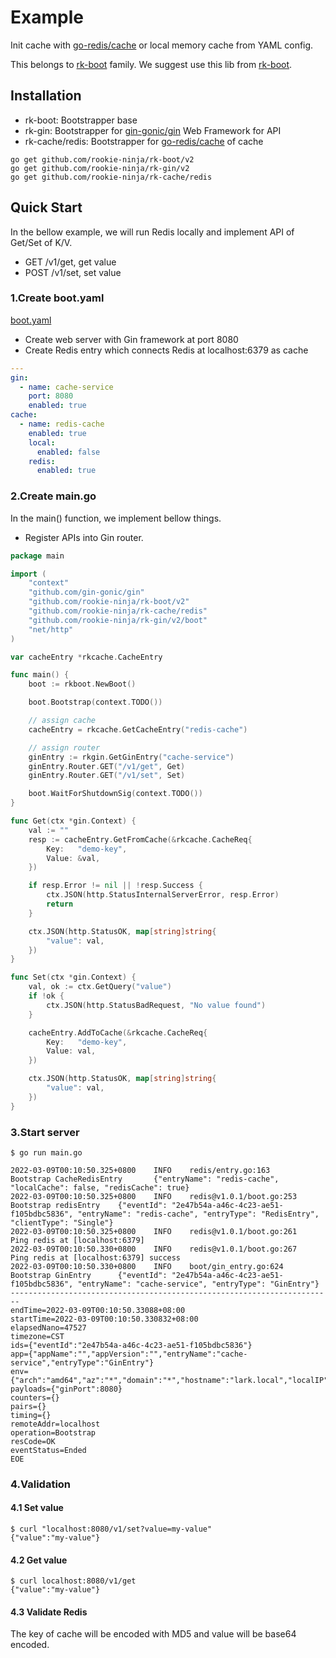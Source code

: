 # Example
Init cache with [go-redis/cache](https://github.com/go-redis/cache/v8) or local memory cache from YAML config.

This belongs to [rk-boot](https://github.com/rookie-ninja/rk-boot) family. We suggest use this lib from [rk-boot](https://github.com/rookie-ninja/rk-boot).

## Installation
- rk-boot: Bootstrapper base
- rk-gin: Bootstrapper for [gin-gonic/gin](https://github.com/gin-gonic/gin) Web Framework for API
- rk-cache/redis: Bootstrapper for [go-redis/cache](https://github.com/go-redis/cache/v8) of cache

```
go get github.com/rookie-ninja/rk-boot/v2
go get github.com/rookie-ninja/rk-gin/v2
go get github.com/rookie-ninja/rk-cache/redis
```

## Quick Start
In the bellow example, we will run Redis locally and implement API of Get/Set of K/V.

- GET /v1/get, get value
- POST /v1/set, set value

### 1.Create boot.yaml
[boot.yaml](example/boot.yaml)

- Create web server with Gin framework at port 8080
- Create Redis entry which connects Redis at localhost:6379 as cache

```yaml
---
gin:
  - name: cache-service
    port: 8080
    enabled: true
cache:
  - name: redis-cache
    enabled: true
    local:
      enabled: false
    redis:
      enabled: true
```

### 2.Create main.go

In the main() function, we implement bellow things.

- Register APIs into Gin router.

```go
package main

import (
	"context"
	"github.com/gin-gonic/gin"
	"github.com/rookie-ninja/rk-boot/v2"
	"github.com/rookie-ninja/rk-cache/redis"
	"github.com/rookie-ninja/rk-gin/v2/boot"
	"net/http"
)

var cacheEntry *rkcache.CacheEntry

func main() {
	boot := rkboot.NewBoot()

	boot.Bootstrap(context.TODO())

	// assign cache
	cacheEntry = rkcache.GetCacheEntry("redis-cache")

	// assign router
	ginEntry := rkgin.GetGinEntry("cache-service")
	ginEntry.Router.GET("/v1/get", Get)
	ginEntry.Router.GET("/v1/set", Set)

	boot.WaitForShutdownSig(context.TODO())
}

func Get(ctx *gin.Context) {
	val := ""
	resp := cacheEntry.GetFromCache(&rkcache.CacheReq{
		Key:   "demo-key",
		Value: &val,
	})

	if resp.Error != nil || !resp.Success {
		ctx.JSON(http.StatusInternalServerError, resp.Error)
		return
	}

	ctx.JSON(http.StatusOK, map[string]string{
		"value": val,
	})
}

func Set(ctx *gin.Context) {
	val, ok := ctx.GetQuery("value")
	if !ok {
		ctx.JSON(http.StatusBadRequest, "No value found")
	}

	cacheEntry.AddToCache(&rkcache.CacheReq{
		Key:   "demo-key",
		Value: val,
	})

	ctx.JSON(http.StatusOK, map[string]string{
		"value": val,
	})
}
```

### 3.Start server

```shell
$ go run main.go

2022-03-09T00:10:50.325+0800    INFO    redis/entry.go:163      Bootstrap CacheRedisEntry       {"entryName": "redis-cache", "localCache": false, "redisCache": true}
2022-03-09T00:10:50.325+0800    INFO    redis@v1.0.1/boot.go:253        Bootstrap redisEntry    {"eventId": "2e47b54a-a46c-4c23-ae51-f105bdbc5836", "entryName": "redis-cache", "entryType": "RedisEntry", "clientType": "Single"}
2022-03-09T00:10:50.325+0800    INFO    redis@v1.0.1/boot.go:261        Ping redis at [localhost:6379]
2022-03-09T00:10:50.330+0800    INFO    redis@v1.0.1/boot.go:267        Ping redis at [localhost:6379] success
2022-03-09T00:10:50.330+0800    INFO    boot/gin_entry.go:624   Bootstrap GinEntry      {"eventId": "2e47b54a-a46c-4c23-ae51-f105bdbc5836", "entryName": "cache-service", "entryType": "GinEntry"}
------------------------------------------------------------------------
endTime=2022-03-09T00:10:50.33088+08:00
startTime=2022-03-09T00:10:50.330832+08:00
elapsedNano=47527
timezone=CST
ids={"eventId":"2e47b54a-a46c-4c23-ae51-f105bdbc5836"}
app={"appName":"","appVersion":"","entryName":"cache-service","entryType":"GinEntry"}
env={"arch":"amd64","az":"*","domain":"*","hostname":"lark.local","localIP":"10.8.0.2","os":"darwin","realm":"*","region":"*"}
payloads={"ginPort":8080}
counters={}
pairs={}
timing={}
remoteAddr=localhost
operation=Bootstrap
resCode=OK
eventStatus=Ended
EOE
```

### 4.Validation
#### 4.1 Set value

```shell
$ curl "localhost:8080/v1/set?value=my-value"
{"value":"my-value"}
```

#### 4.2 Get value

```shell
$ curl localhost:8080/v1/get
{"value":"my-value"}
```

#### 4.3 Validate Redis
The key of cache will be encoded with MD5 and value will be base64 encoded.


